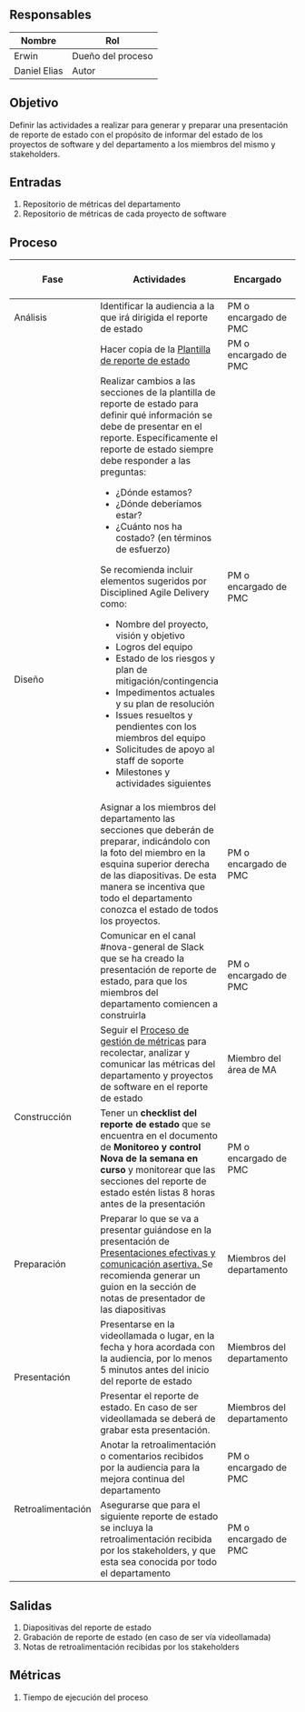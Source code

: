 ## Responsables

| Nombre  | Rol   |
|---------|-------|
|    Erwin     | Dueño del proceso |
|    Daniel Elias     | Autor |

## Objetivo
Definir las actividades a realizar para generar y preparar una presentación de reporte de estado con el propósito de informar del estado de los proyectos de software y del departamento a los miembros del mismo y stakeholders.


## Entradas
1. Repositorio de métricas del departamento
2. Repositorio de métricas de cada proyecto de software

## Proceso

<table>
  <thead>
    <tr>
      <th>Fase</th>
      <th>Actividades</th>
      <th>Encargado</th>
      <th>Áreas del CMMI</th>
    </tr>
  </thead>
  <tbody>
    <tr>
      <td rowspan="1">Análisis</td>
      <td> Identificar la audiencia a la que irá dirigida el reporte de estado</td>
      <td>PM o encargado de PMC</td>
      <td>PMC</td>
    </tr>
    <tr>
      <td rowspan="4">Diseño</td>
      <td> Hacer copia de la <a href="https://drive.google.com/file/d/1dpBivvOogRRn4Zhop3fV9m18MBa7H7Jp/view?usp=sharing">Plantilla de reporte de estado</a> </td>
      <td>PM o encargado de PMC</td>
      <td>PMC</td>
    </tr>
     <tr>
      <td> Realizar cambios a las secciones de la plantilla de reporte de estado para definir qué información se debe de presentar en el reporte. Específicamente el reporte de estado siempre debe responder a las preguntas: 
      <ul>
          <li>¿Dónde estamos?</li>
          <li>¿Dónde deberíamos estar?</li>
          <li>¿Cuánto nos ha costado? (en términos de esfuerzo)</li>
      </ul> 
      Se recomienda incluir elementos sugeridos por Disciplined Agile Delivery como:
       <ul>
          <li>Nombre del proyecto, visión y objetivo</li>
          <li>Logros del equipo</li>
          <li>Estado de los riesgos y plan de mitigación/contingencia</li>
          <li>Impedimentos actuales y su plan de resolución</li>
          <li>Issues resueltos y pendientes con los miembros del equipo</li>
          <li>Solicitudes de apoyo al staff de soporte</li>
          <li>Milestones y actividades siguientes</li>
      </ul> 
      </td>
      <td>PM o encargado de PMC</td>
      <td>PMC</td>
    </tr>
    <tr>
      <td> Asignar a los miembros del departamento las secciones que deberán de preparar, indicándolo con la foto del miembro en la esquina superior derecha de las diapositivas. De esta manera se incentiva que todo el departamento conozca el estado de todos los proyectos.</td>
      <td> PM o encargado de PMC </td>
      <td> PMC </td>
    </tr>
     <tr>
      <td> Comunicar en el canal #nova-general de Slack que se ha creado la presentación de reporte de estado, para que los miembros del departamento comiencen a construirla </td>
      <td>PM o encargado de PMC</td>
      <td>PMC</td>
    </tr>
    <tr>
      <td rowspan="2">Construcción</td>
      <td> Seguir el <a href="https://github.com/novaDepto/Nova/wiki/Proceso-de-gesti%C3%B3n-de-m%C3%A9tricas">Proceso de gestión de métricas</a> para recolectar, analizar y comunicar las métricas del departamento y proyectos de software en el reporte de estado</td>
      <td>Miembro del área de MA</td>
      <td>MA</td>
    </tr>
    <tr>
      <td> Tener un <strong> checklist del reporte de estado </strong> que se encuentra en el documento de <strong> Monitoreo y control Nova de la semana en curso </strong> y monitorear que las secciones del reporte de estado estén listas 8 horas antes de la presentación </td>
      <td> PM o encargado de PMC </td>
      <td> PMC </td>
    </tr>
    <tr>
      <td>Preparación</td>
      <td> Preparar lo que se va a presentar guiándose en la presentación de <a href="https://docs.google.com/presentation/d/1VL4kB6_yD6mA9cgn3qC8eTLbvYH6moIDaHuy63MhOb4/edit#slide=id.g35f391192_00">  Presentaciones efectivas y comunicación asertiva. </a> Se recomienda generar un guion en la sección de notas de presentador de las diapositivas </td>
      <td> Miembros del departamento</td>
      <td> PMC</td>
    </tr>
    <tr>
      <td rowspan="2">Presentación </td>
      <td> Presentarse en la videollamada o lugar, en la fecha y hora acordada con la audiencia, por lo menos 5 minutos antes del inicio del reporte de estado </td>
      <td> Miembros del departamento </td>
      <td> PMC </td>
       <tr>
      <td> Presentar el reporte de estado. En caso de ser videollamada se deberá de grabar esta presentación. </td>
      <td> Miembros del departamento </td>
      <td> PMC </td>
    </tr>
    </tr>
    <tr>
      <td rowspan="2">Retroalimentación</td>
      <td> Anotar la retroalimentación o comentarios recibidos por la audiencia para la mejora continua del departamento</td>
      <td> PM o encargado de PMC </td>
      <td> PMC</td>
    </tr>
    <tr>
      <td> Asegurarse que para el siguiente reporte de estado se incluya la retroalimentación recibida por los stakeholders, y que esta sea conocida por todo el departamento </td>
      <td> PM o encargado de PMC  </td>
      <td> PMC </td>
    </tr>
  </tbody>
</table>

## Salidas
1. Diapositivas del reporte de estado
2. Grabación de reporte de estado (en caso de ser vía videollamada)
3. Notas de retroalimentación recibidas por los stakeholders

## Métricas
1. Tiempo de ejecución del proceso